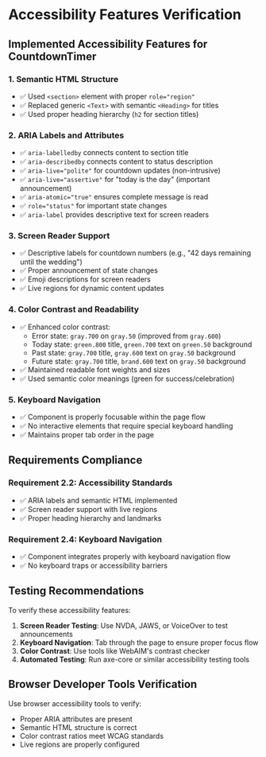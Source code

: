 # Accessibility Features Verification

## Implemented Accessibility Features for CountdownTimer

### 1. Semantic HTML Structure

- ✅ Used `<section>` element with proper `role="region"`
- ✅ Replaced generic `<Text>` with semantic `<Heading>` for titles
- ✅ Used proper heading hierarchy (`h2` for section titles)

### 2. ARIA Labels and Attributes

- ✅ `aria-labelledby` connects content to section title
- ✅ `aria-describedby` connects content to status description
- ✅ `aria-live="polite"` for countdown updates (non-intrusive)
- ✅ `aria-live="assertive"` for "today is the day" (important announcement)
- ✅ `aria-atomic="true"` ensures complete message is read
- ✅ `role="status"` for important state changes
- ✅ `aria-label` provides descriptive text for screen readers

### 3. Screen Reader Support

- ✅ Descriptive labels for countdown numbers (e.g., "42 days remaining until the wedding")
- ✅ Proper announcement of state changes
- ✅ Emoji descriptions for screen readers
- ✅ Live regions for dynamic content updates

### 4. Color Contrast and Readability

- ✅ Enhanced color contrast:
  - Error state: `gray.700` on `gray.50` (improved from `gray.600`)
  - Today state: `green.800` title, `green.700` text on `green.50` background
  - Past state: `gray.700` title, `gray.600` text on `gray.50` background
  - Future state: `gray.700` title, `brand.600` text on `gray.50` background
- ✅ Maintained readable font weights and sizes
- ✅ Used semantic color meanings (green for success/celebration)

### 5. Keyboard Navigation

- ✅ Component is properly focusable within the page flow
- ✅ No interactive elements that require special keyboard handling
- ✅ Maintains proper tab order in the page

## Requirements Compliance

### Requirement 2.2: Accessibility Standards

- ✅ ARIA labels and semantic HTML implemented
- ✅ Screen reader support with live regions
- ✅ Proper heading hierarchy and landmarks

### Requirement 2.4: Keyboard Navigation

- ✅ Component integrates properly with keyboard navigation flow
- ✅ No keyboard traps or accessibility barriers

## Testing Recommendations

To verify these accessibility features:

1. **Screen Reader Testing**: Use NVDA, JAWS, or VoiceOver to test announcements
2. **Keyboard Navigation**: Tab through the page to ensure proper focus flow
3. **Color Contrast**: Use tools like WebAIM's contrast checker
4. **Automated Testing**: Run axe-core or similar accessibility testing tools

## Browser Developer Tools Verification

Use browser accessibility tools to verify:

- Proper ARIA attributes are present
- Semantic HTML structure is correct
- Color contrast ratios meet WCAG standards
- Live regions are properly configured
